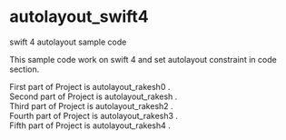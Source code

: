 # autolayout_swift4
swift 4 autolayout sample code

This sample code work on swift 4 and set autolayout constraint in code section.

First   part of Project  is autolayout_rakesh0 .  
Second  part of Project  is autolayout_rakesh .  
Third   part of Project  is autolayout_rakesh2 .  
Fourth  part of Project  is autolayout_rakesh3 .  
Fifth   part of Project  is autolayout_rakesh4 .  
